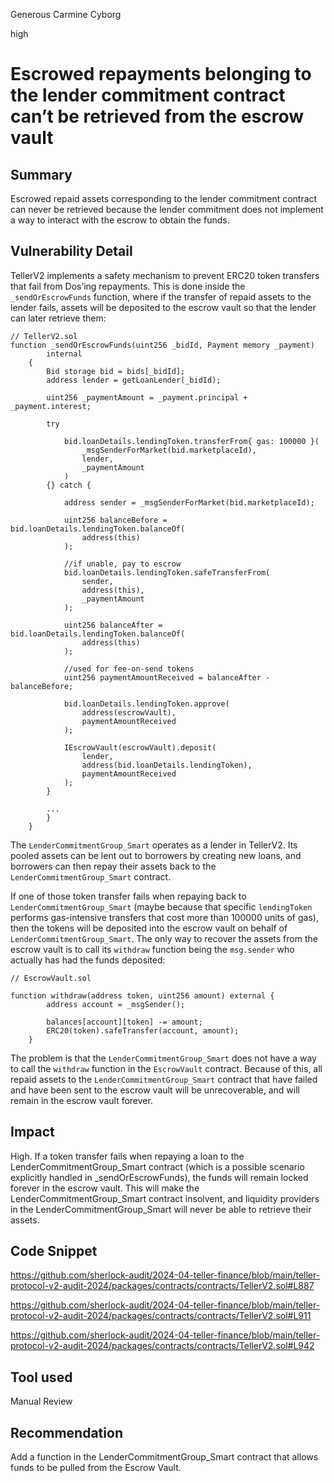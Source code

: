 Generous Carmine Cyborg

high

# Escrowed repayments belonging to the lender commitment contract can’t be retrieved from the escrow vault

## Summary

Escrowed repaid assets corresponding to the lender commitment contract can never be retrieved because the lender commitment does not implement a way to interact with the escrow to obtain the funds.

## Vulnerability Detail

TellerV2 implements a safety mechanism to prevent ERC20 token transfers that fail from Dos’ing repayments. This is done inside the `_sendOrEscrowFunds` function, where if the transfer of repaid assets to the lender fails,  assets will be deposited to the escrow vault so that the lender can later retrieve them:

```solidity
// TellerV2.sol
function _sendOrEscrowFunds(uint256 _bidId, Payment memory _payment)
        internal
    {
        Bid storage bid = bids[_bidId];
        address lender = getLoanLender(_bidId);
 
        uint256 _paymentAmount = _payment.principal + _payment.interest;

        try 

            bid.loanDetails.lendingToken.transferFrom{ gas: 100000 }( 
                _msgSenderForMarket(bid.marketplaceId),
                lender,
                _paymentAmount
            )
        {} catch {
            
            address sender = _msgSenderForMarket(bid.marketplaceId);
 
            uint256 balanceBefore = bid.loanDetails.lendingToken.balanceOf(
                address(this)
            ); 

            //if unable, pay to escrow
            bid.loanDetails.lendingToken.safeTransferFrom(
                sender,
                address(this),
                _paymentAmount
            );

            uint256 balanceAfter = bid.loanDetails.lendingToken.balanceOf(
                address(this)
            );

            //used for fee-on-send tokens
            uint256 paymentAmountReceived = balanceAfter - balanceBefore;

            bid.loanDetails.lendingToken.approve(
                address(escrowVault),
                paymentAmountReceived
            );
 
            IEscrowVault(escrowVault).deposit(
                lender,
                address(bid.loanDetails.lendingToken),
                paymentAmountReceived
            );
        }

        ...
        }
    }
```

The `LenderCommitmentGroup_Smart` operates as a lender in TellerV2. Its pooled assets can be lent out to borrowers by creating new loans, and borrowers can then repay their assets back to the `LenderCommitmentGroup_Smart` contract.

If one of those token transfer fails when repaying back to `LenderCommitmentGroup_Smart` (maybe because that specific `lendingToken` performs gas-intensive transfers that cost more than 100000 units of gas), then the tokens will be deposited into the escrow vault on behalf of `LenderCommitmentGroup_Smart`. The only way to recover the assets from the escrow vault is to call its `withdraw` function being the `msg.sender` who actually has had the funds deposited:

```solidity
// EscrowVault.sol

function withdraw(address token, uint256 amount) external {
        address account = _msgSender();

        balances[account][token] -= amount;
        ERC20(token).safeTransfer(account, amount);
    }
```

The problem is that the `LenderCommitmentGroup_Smart` does not have a way to call the `withdraw` function in the `EscrowVault` contract. Because of this, all repaid assets to the `LenderCommitmentGroup_Smart` contract that have failed and have been sent to the escrow vault will be unrecoverable, and will remain in the escrow vault forever.

## Impact

High. If a token transfer fails when repaying a loan to the LenderCommitmentGroup_Smart contract (which is a possible scenario explicitly handled in _sendOrEscrowFunds), the funds will remain locked forever in the escrow vault. This will make the LenderCommitmentGroup_Smart contract insolvent, and liquidity providers in the  LenderCommitmentGroup_Smart will never be able to retrieve their assets.

## Code Snippet

https://github.com/sherlock-audit/2024-04-teller-finance/blob/main/teller-protocol-v2-audit-2024/packages/contracts/contracts/TellerV2.sol#L887

https://github.com/sherlock-audit/2024-04-teller-finance/blob/main/teller-protocol-v2-audit-2024/packages/contracts/contracts/TellerV2.sol#L911

https://github.com/sherlock-audit/2024-04-teller-finance/blob/main/teller-protocol-v2-audit-2024/packages/contracts/contracts/TellerV2.sol#L942

## Tool used

Manual Review

## Recommendation

Add a function in the LenderCommitmentGroup_Smart contract that allows funds to be pulled from the Escrow Vault.

